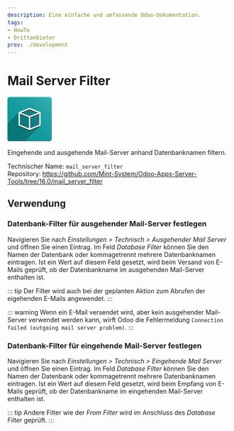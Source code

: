 ```yaml
---
description: Eine einfache und umfassende Odoo-Dokumentation.
tags:
- HowTo
- Drittanbieter
prev: ./development
---
```

# Mail Server Filter
![icon_oms_box](assets/icon_oms_box.png)

Eingehende und ausgehende Mail-Server anhand Datenbanknamen filtern.

Technischer Name: `mail_server_filter`\
Repository: <https://github.com/Mint-System/Odoo-Apps-Server-Tools/tree/16.0/mail_server_filter>

## Verwendung

### Datenbank-Filter für ausgehender Mail-Server festlegen 

Navigieren Sie nach *Einstellungen > Technisch > Ausgehender Mail Server* und öffnen Sie einen Eintrag.  Im Feld *Database Filter* können Sie den Namen der Datenbank oder kommagetrennt mehrere Datenbanknamen eintragen. Ist ein Wert auf diesem Feld gesetzt, wird beim Versand von E-Mails geprüft, ob der Datenbankname im ausgehenden Mail-Server enthalten ist.

::: tip
Der Filter wird auch bei der geplanten Aktion zum Abrufen der eigehenden E-Mails angewendet.
:::

::: warning
Wenn ein E-Mail versendet wird, aber kein ausgehender Mail-Server verwendet werden kann, wirft Odoo die Fehlermeldung `Connection failed (outgoing mail server problem)`.
:::

### Datenbank-Filter für eingehende Mail-Server festlegen 

Navigieren Sie nach *Einstellungen > Technisch > Eingehende Mail Server* und öffnen Sie einen Eintrag.  Im Feld *Database Filter* können Sie den Namen der Datenbank oder kommagetrennt mehrere Datenbanknamen eintragen. Ist ein Wert auf diesem Feld gesetzt, wird beim Empfang von E-Mails geprüft, ob der Datenbankname im eingehenden Mail-Server enthalten ist.

::: tip
Andere Filter wie der *From Filter* wird im Anschluss des *Database Filter* geprüft.
:::